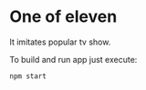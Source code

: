 # One of eleven

It imitates popular tv show.

To build and run app just execute:

```
npm start
```